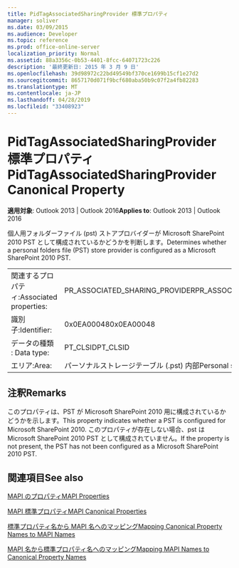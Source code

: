 ```yaml
---
title: PidTagAssociatedSharingProvider 標準プロパティ
manager: soliver
ms.date: 03/09/2015
ms.audience: Developer
ms.topic: reference
ms.prod: office-online-server
localization_priority: Normal
ms.assetid: 88a3356c-0b53-4401-8fcc-64071723c226
description: '最終更新日: 2015 年 3 月 9 日'
ms.openlocfilehash: 39d98972c22bd49549bf370ce1699b15cf1e27d2
ms.sourcegitcommit: 8657170d071f9bcf680aba50b9c07f2a4fb82283
ms.translationtype: MT
ms.contentlocale: ja-JP
ms.lasthandoff: 04/28/2019
ms.locfileid: "33408923"
---
```

# <a name="pidtagassociatedsharingprovider-canonical-property"></a><span data-ttu-id="cbe2f-103">PidTagAssociatedSharingProvider 標準プロパティ</span><span class="sxs-lookup"><span data-stu-id="cbe2f-103">PidTagAssociatedSharingProvider Canonical Property</span></span>

  
  
<span data-ttu-id="cbe2f-104">**適用対象**: Outlook 2013 | Outlook 2016</span><span class="sxs-lookup"><span data-stu-id="cbe2f-104">**Applies to**: Outlook 2013 | Outlook 2016</span></span> 
  
<span data-ttu-id="cbe2f-105">個人用フォルダーファイル (pst) ストアプロバイダーが Microsoft SharePoint 2010 PST として構成されているかどうかを判断します。</span><span class="sxs-lookup"><span data-stu-id="cbe2f-105">Determines whether a personal folders file (PST) store provider is configured as a Microsoft SharePoint 2010 PST.</span></span>
  
|||
|:-----|:-----|
|<span data-ttu-id="cbe2f-106">関連するプロパティ:</span><span class="sxs-lookup"><span data-stu-id="cbe2f-106">Associated properties:</span></span>  <br/> |<span data-ttu-id="cbe2f-107">PR_ASSOCIATED_SHARING_PROVIDER</span><span class="sxs-lookup"><span data-stu-id="cbe2f-107">PR_ASSOCIATED_SHARING_PROVIDER</span></span>  <br/> |
|<span data-ttu-id="cbe2f-108">識別子:</span><span class="sxs-lookup"><span data-stu-id="cbe2f-108">Identifier:</span></span>  <br/> |<span data-ttu-id="cbe2f-109">0x0EA00048</span><span class="sxs-lookup"><span data-stu-id="cbe2f-109">0x0EA00048</span></span>  <br/> |
|<span data-ttu-id="cbe2f-110">データの種類 : </span><span class="sxs-lookup"><span data-stu-id="cbe2f-110">Data type:</span></span>  <br/> |<span data-ttu-id="cbe2f-111">PT_CLSID</span><span class="sxs-lookup"><span data-stu-id="cbe2f-111">PT_CLSID</span></span>  <br/> |
|<span data-ttu-id="cbe2f-112">エリア:</span><span class="sxs-lookup"><span data-stu-id="cbe2f-112">Area:</span></span>  <br/> |<span data-ttu-id="cbe2f-113">パーソナルストレージテーブル (.pst) 内部</span><span class="sxs-lookup"><span data-stu-id="cbe2f-113">Personal storage table (.pst) internal</span></span>  <br/> |
   
## <a name="remarks"></a><span data-ttu-id="cbe2f-114">注釈</span><span class="sxs-lookup"><span data-stu-id="cbe2f-114">Remarks</span></span>

<span data-ttu-id="cbe2f-115">このプロパティは、PST が Microsoft SharePoint 2010 用に構成されているかどうかを示します。</span><span class="sxs-lookup"><span data-stu-id="cbe2f-115">This property indicates whether a PST is configured for Microsoft SharePoint 2010.</span></span> <span data-ttu-id="cbe2f-116">このプロパティが存在しない場合、pst は Microsoft SharePoint 2010 PST として構成されていません。</span><span class="sxs-lookup"><span data-stu-id="cbe2f-116">If the property is not present, the PST has not been configured as a Microsoft SharePoint 2010 PST.</span></span>
  
## <a name="see-also"></a><span data-ttu-id="cbe2f-117">関連項目</span><span class="sxs-lookup"><span data-stu-id="cbe2f-117">See also</span></span>



[<span data-ttu-id="cbe2f-118">MAPI のプロパティ</span><span class="sxs-lookup"><span data-stu-id="cbe2f-118">MAPI Properties</span></span>](mapi-properties.md)
  
[<span data-ttu-id="cbe2f-119">MAPI 標準プロパティ</span><span class="sxs-lookup"><span data-stu-id="cbe2f-119">MAPI Canonical Properties</span></span>](mapi-canonical-properties.md)
  
[<span data-ttu-id="cbe2f-120">標準プロパティ名から MAPI 名へのマッピング</span><span class="sxs-lookup"><span data-stu-id="cbe2f-120">Mapping Canonical Property Names to MAPI Names</span></span>](mapping-canonical-property-names-to-mapi-names.md)
  
[<span data-ttu-id="cbe2f-121">MAPI 名から標準プロパティ名へのマッピング</span><span class="sxs-lookup"><span data-stu-id="cbe2f-121">Mapping MAPI Names to Canonical Property Names</span></span>](mapping-mapi-names-to-canonical-property-names.md)

